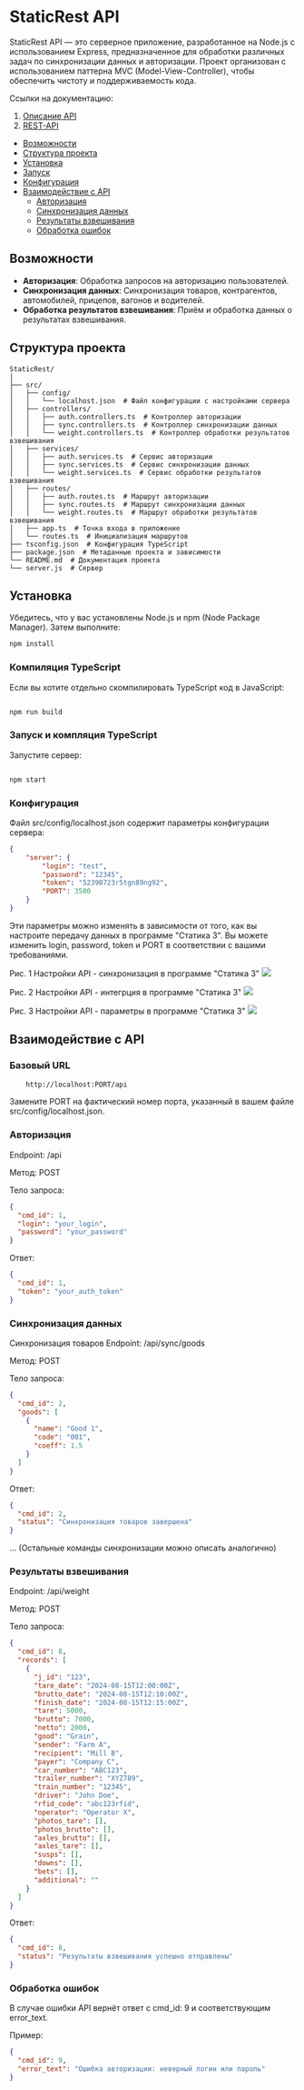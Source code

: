 # StaticRest API

StaticRest API — это серверное приложение, разработанное на Node.js с использованием Express, предназначенное для обработки различных задач по синхронизации данных и авторизации. Проект организован с использованием паттерна MVC (Model-View-Controller), чтобы обеспечить чистоту и поддерживаемость кода.

Ссылки на документацию:
1. <a href = "https://wiki.tenso-m.ru/lib/exe/fetch.php?media=start:statics3:статика_3_-_описание_api.pdf">Описание API</a>
2. <a href = "https://wiki.tenso-m.ru/doku.php?id=start:программное_обеспечение:статика_3:rest_api">REST-API</a>


- [Возможности](#возможности)
- [Структура проекта](#структура-проекта)
- [Установка](#установка)
- [Запуск](#компиляция-TypeScript)
- [Конфигурация](#конфигурация)
- [Взаимодействие с API](#взаимодействие-с-api)
  - [Авторизация](#авторизация)
  - [Синхронизация данных](#синхронизация-данных)
  - [Результаты взвешивания](#результаты-взвешивания)
  - [Обработка ошибок](#обработка-ошибок)

## Возможности

- **Авторизация**: Обработка запросов на авторизацию пользователей.
- **Синхронизация данных**: Синхронизация товаров, контрагентов, автомобилей, прицепов, вагонов и водителей.
- **Обработка результатов взвешивания**: Приём и обработка данных о результатах взвешивания.

## Структура проекта

```plaintext
StaticRest/
│
├── src/
│   ├── config/
│   │   └── localhost.json  # Файл конфигурации с настройками сервера
│   ├── controllers/
│   │   ├── auth.controllers.ts  # Контроллер авторизации
│   │   ├── sync.controllers.ts  # Контроллер синхронизации данных
│   │   └── weight.controllers.ts  # Контроллер обработки результатов взвешивания
│   ├── services/
│   │   ├── auth.services.ts  # Сервис авторизации
│   │   ├── sync.services.ts  # Сервис синхронизации данных
│   │   └── weight.services.ts  # Сервис обработки результатов взвешивания
│   ├── routes/
│   │   ├── auth.routes.ts  # Маршрут авторизации
│   │   ├── sync.routes.ts  # Маршрут синхронизации данных
│   │   └── weight.routes.ts  # Маршрут обработки результатов взвешивания
│   ├── app.ts  # Точка входа в приложение
│   └── routes.ts  # Инициализация маршрутов
├── tsconfig.json  # Конфигурация TypeScript
├── package.json  # Метаданные проекта и зависимости
└── README.md  # Документация проекта
└── server.js  # Сервер

```

## Установка 
Убедитесь, что у вас установлены Node.js и npm (Node Package Manager). Затем выполните:

```cmd
npm install
```

### Компиляция TypeScript

Если вы хотите отдельно скомпилировать TypeScript код в JavaScript:

```cmd

npm run build

```

### Запуск и компляция TypeScript

Запустите сервер:

```cmd

npm start

```

### Конфигурация 

Файл src/config/localhost.json содержит параметры конфигурации сервера:

```json
{
	"server": {
		"login": "test",
		"password": "12345",
		"token": "52390723r5tgn89ng92",
		"PORT": 3500 
	}
}
```
Эти параметры можно изменять в зависимости от того, как вы настроите передачу данных в программе "Статика 3". Вы можете изменить login, password, token и PORT в соответствии с вашими требованиями.

Рис. 1 Настройки API - синхронизация в программе "Статика 3"
<img src = "./img/sin.jpg"/>

Рис. 2 Настройки API - интегрция в программе "Статика 3"
<img src = "./img/integration.jpg"/>

Рис. 3 Настройки API - параметры в программе "Статика 3"
<img src = "./img/settings.jpg"/>

## Взаимодействие с API

### Базовый URL

```bash
    http://localhost:PORT/api
```

Замените PORT на фактический номер порта, указанный в вашем файле src/config/localhost.json.

### Авторизация 

Endpoint: /api

Метод: POST

Тело запроса:

```json
{
  "cmd_id": 1,
  "login": "your_login",
  "password": "your_password"
}
```

Ответ:

```json
{
  "cmd_id": 1,
  "token": "your_auth_token"
}
```

### Синхронизация данных 


Синхронизация товаров
Endpoint: /api/sync/goods

Метод: POST

Тело запроса:

```json
{
  "cmd_id": 2,
  "goods": [
    {
      "name": "Good 1",
      "code": "001",
      "coeff": 1.5
    }
  ]
}
```

Ответ:

```json
{
  "cmd_id": 2,
  "status": "Синхронизация товаров завершена"
}
```

... (Остальные команды синхронизации можно описать аналогично)

### Результаты взвешивания 

Endpoint: /api/weight

Метод: POST

Тело запроса:

```json
{
  "cmd_id": 8,
  "records": [
    {
      "j_id": "123",
      "tare_date": "2024-08-15T12:00:00Z",
      "brutto_date": "2024-08-15T12:10:00Z",
      "finish_date": "2024-08-15T12:15:00Z",
      "tare": 5000,
      "brutto": 7000,
      "netto": 2000,
      "good": "Grain",
      "sender": "Farm A",
      "recipient": "Mill B",
      "payer": "Company C",
      "car_number": "ABC123",
      "trailer_number": "XYZ789",
      "train_number": "12345",
      "driver": "John Doe",
      "rfid_code": "abc123rfid",
      "operator": "Operator X",
      "photos_tare": [],
      "photos_brutto": [],
      "axles_brutto": [],
      "axles_tare": [],
      "susps": [],
      "downs": [],
      "bets": [],
      "additional": ""
    }
  ]
}
```

Ответ:

```json
{
  "cmd_id": 8,
  "status": "Результаты взвешивания успешно отправлены"
}
```

### Обработка ошибок 

В случае ошибки API вернёт ответ с cmd_id: 9 и соответствующим error_text.

Пример:
```json
{
  "cmd_id": 9,
  "error_text": "Ошибка авторизации: неверный логин или пароль"
}
```
